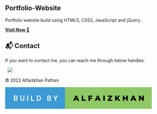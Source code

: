 ## Portfolio-Website
Portfolio website build using HTML5, CSS3, JavaScript and jQuery.

<a href="alfaizkhan.github.io" target="_blank">**Visit Now** 🚀</a>


<h2>📬 Contact</h2>
If you want to contact me, you can reach me through below handles.

&nbsp;&nbsp;<a href="https://www.linkedin.com/in/Alfaizkhan/"><img src="https://www.felberpr.com/wp-content/uploads/linkedin-logo.png" width="30"></img></a>

© 2022 Alfaizkhan Pathan

<img src="https://raw.githubusercontent.com/Alfaizkhan/alfaizkhan.github.io/0ea5f49b9dbdaa41b6fa38ac8fb66c1fb68ceef6/assets/build-by-alfaizkhan.svg"> 

